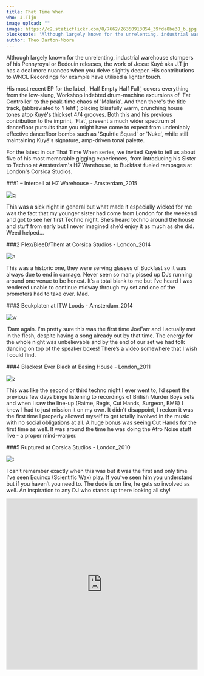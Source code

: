 ```yaml
---
title: That Time When
who: J.Tijn
image_upload: ""
image: https://c2.staticflickr.com/8/7662/26350913054_39fda8be38_b.jpg
blockquote: 'Although largely known for the unrelenting, industrial warehouse stompers of his Pennyroyal or Bedouin releases, the work of Jesse Kuyé aka J.Tijn has a deal more nuances when you delve slightly deeper. His contributions to WNCL Recordings for example have utilised a lighter touch. '
author: Theo Darton-Moore
---
```

Although largely known for the unrelenting, industrial warehouse stompers of his Pennyroyal or Bedouin releases, the work of Jesse Kuyé aka J.Tijn has a deal more nuances when you delve slightly deeper. His contributions to WNCL Recordings for example have utilised a lighter touch. 

His most recent EP for the label, 'Half Empty Half Full', covers everything from the low-slung, Workshop indebted drum-machine excursions of 'Fat Controller' to the peak-time chaos of 'Malaria'. And then there's the title track, (abbreviated to 'Hehf') placing blissfully warm, crunching house tones atop Kuyé's thickset 4/4 grooves. Both this and his previous contribution to the imprint, 'Flat', present a much wider spectrum of dancefloor pursuits than you might have come to expect from undeniably effective dancefloor bombs such as 'Squirtle Squad' or 'Nuke', while still maintaining Kuyé's signature, amp-driven tonal palette. 

For the latest in our That Time When series, we invited Kuyé to tell us about five of his most memorable gigging experiences, from introducing his Sister to Techno at Amsterdam's H7 Warehouse, to Buckfast fueled rampages at London's Corsica Studios.
 
###1 – Intercell at H7 Warehouse - Amsterdam_2015

![q](https://c2.staticflickr.com/8/7663/26998790516_7a14ca1ea5_b.jpg)

This was a sick night in general but what made it especially wicked for me was the fact that my younger sister had come from London for the weekend and got to see her first Techno night. She’s heard techno around the house and stuff from early but I never imagined she’d enjoy it as much as she did. Weed helped...

###2 Plex/BleeD/Them at Corsica Studios - London_2014

![a](https://c2.staticflickr.com/8/7041/26370636034_5ba2a49f2d_b.jpg)

This was a historic one, they were serving glasses of Buckfast so it was always due to end in carnage. Never seen so many pissed up DJs running around one venue to be honest. It’s a total blank to me but I’ve heard I was rendered unable to continue midway through my set and one of the promoters had to take over. Mad.

###3 Beukplaten at ITW Loods - Amsterdam_2014

![w](https://c2.staticflickr.com/8/7358/26942519666_5a503cf9dd_b.jpg)

'Dam again. I'm pretty sure this was the first time JoeFarr and I actually met in the flesh, despite having a song already out by that time. The energy for the whole night was unbelievable and by the end of our set we had folk dancing on top of the speaker boxes! There’s a video somewhere that I wish I could find. 

###4 Blackest Ever Black at Basing House - London_2011

![z](https://c7.staticflickr.com/8/7246/26370636254_c9661e45dd_b.jpg)

This was like the second or third techno night I ever went to, I’d spent the previous few days binge listening to recordings of British Murder Boys sets and when I saw the line-up (Raime, Regis, Cut Hands, Surgeon, BMB) I knew I had to just mission it on my own. It didn’t disappoint, I reckon it was the first time I properly allowed myself to get totally involved in the music with no social obligations at all. A huge bonus was seeing Cut Hands for the first time as well. It was around the time he was doing the Afro Noise stuff live - a proper mind-warper.

###5 Ruptured at Corsica Studios - London_2010 

![t](https://c2.staticflickr.com/8/7616/26370636434_bfa66eff51_z.jpg)

I can’t remember exactly when this was but it was the first and only time I’ve seen Equinox (Scientific Wax) play. If you’ve seen him you understand but if you haven’t you need to. The dude is on fire, he gets so involved as well. An inspiration to any DJ who stands up there looking all shy!

<iframe width="100%" height="450" scrolling="no" frameborder="no" src="https://w.soundcloud.com/player/?url=https%3A//api.soundcloud.com/tracks/233277497&auto_play=false&hide_related=false&show_comments=true&show_user=true&show_reposts=false&visual=true"></iframe>